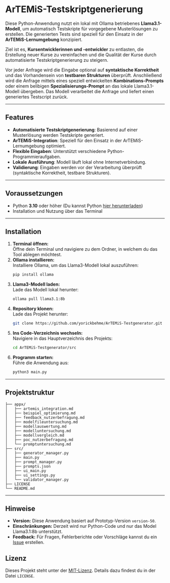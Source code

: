 # **ArTEMiS-Testskriptgenerierung**

Diese Python-Anwendung nutzt ein lokal mit Ollama betriebenes **Llama3.1-Modell**, um automatisch Testskripte für vorgegebene Musterlösungen zu erstellen. Die generierten Tests sind speziell für den Einsatz in der **ArTEMiS-Lernumgebung** konzipiert.

Ziel ist es, **Kursentwicklerinnen und -entwickler** zu entlasten, die Erstellung neuer Kurse zu vereinfachen und die Qualität der Kurse durch automatisierte Testskriptgenerierung zu steigern.

Vor jeder Anfrage wird die Eingabe optional auf **syntaktische Korrektheit** und das Vorhandensein von **testbaren Strukturen** überprüft. Anschließend wird die Anfrage mittels eines speziell entwickelten **Kombinations-Prompts** oder einem belibigen **Spezialisierungs-Prompt** an das lokale Llama3.1-Modell übergeben. Das Modell verarbeitet die Anfrage und liefert einen generiertes Testscript zurück.

---

## **Features**
- **Automatisierte Testskriptgenerierung**: Basierend auf einer Musterlösung werden Testskripte generiert.
- **ArTEMiS-Integration**: Speziell für den Einsatz in der ArTEMiS-Lernumgebung optimiert.
- **Flexible Eingaben**: Unterstützt verschiedene Python-Programmieraufgaben.
- **Lokale Ausführung**: Modell läuft lokal ohne Internetverbindung.
- **Validierung**: Eingaben werden vor der Verarbeitung überprüft (syntaktische Korrektheit, testbare Strukturen).

---

## **Voraussetzungen**
- Python **3.10** oder höher (Du kannst Python [hier herunterladen](https://www.python.org/))
- Installation und Nutzung über das Terminal 
---

## **Installation**
1. **Terminal öffnen:**  
   Öffne dein Terminal und navigiere zu dem Ordner, in welchem du das Tool ablegen möchtest.
2. **Ollama installieren:**  
   Installiere Ollama, um das Llama3-Modell lokal auszuführen:
   ```bash
   pip install ollama
   ```
3. **Llama3-Modell laden:**  
   Lade das Modell lokal herunter:
   ```bash
   ollama pull llama3.1:8b
   ```
4. **Repository klonen:**  
   Lade das Projekt herunter:
   ```bash
   git clone https://github.com/yorickbehme/ArTEMiS-Testgenerator.git
   ```
5. **Ins Code-Verzeichnis wechseln:**  
   Navigiere in das Hauptverzeichnis des Projekts:
   ```bash
   cd ArTEMiS-Testgenerator/src
   ```
5. **Programm starten:**  
   Führe die Anwendung aus:
   ```bash
   python3 main.py
   ```
 
---

## **Projektstruktur**

```plaintext
├── appx/
│   ├── artemis_integration.md
│   ├── beispiel_optimierung.md
│   ├── feedback_nutzerbefragung.md
│   ├── modelfileuntersuchung.md
│   ├── modellauswertung.md
│   ├── modelluntersuchung.md
│   ├── modellvergleich.md
│   ├── poc_nutzerbefragung.md
│   └── promptuntersuchung.md
├── src/
│   ├── generator_manager.py  
│   ├── main.py
│   ├── prompt_manager.py
│   ├── prompts.json
│   ├── ui_main.py
│   ├── ui_settings.py
│   └── validator_manager.py
├── LICENSE
└── README.md
```

---

## **Hinweise**
- **Version:** Diese Anwendung basiert auf Prototyp-Version `version-50`.
- **Einschränkungen:** Derzeit wird nur Python-Code und nur das Model Llama3.1:8b unterstützt.
- **Feedback:** Für Fragen, Fehlerberichte oder Vorschläge kannst du ein [Issue](https://github.com/yorickbehme/ArTEMiS-Testgenerator.git) erstellen.

## **Lizenz**
Dieses Projekt steht unter der [MIT-Lizenz](./LICENSE). Details dazu findest du in der Datei `LICENSE`.
